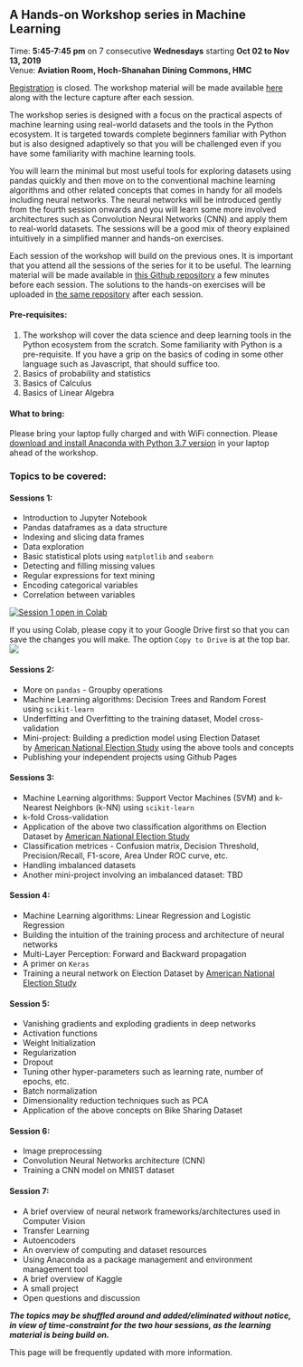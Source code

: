 ## A Hands-on Workshop series in Machine Learning 
Time: **5:45-7:45 pm** on 7 consecutive **Wednesdays** starting **Oct 02 to Nov 13, 2019**   
Venue: **Aviation Room, Hoch-Shanahan Dining Commons, HMC**   

[Registration](https://forms.gle/3VdVMqV1EctC7aiE6) is closed. The workshop material will be made available [here](https://github.com/AashitaK/A-Hands-on-Workshop-series-in-Machine-Learning) along with the lecture capture after each session. 

The workshop series is designed with a focus on the practical aspects of machine learning using real-world datasets and the tools in the Python ecosystem. It is targeted towards complete beginners familiar with Python but is also designed adaptively so that you will be challenged even if you have some familiarity with machine learning tools. 

You will learn the minimal but most useful tools for exploring datasets using pandas quickly and then move on to the conventional machine learning algorithms and other related concepts that comes in handy for all models including neural networks. The neural networks will be introduced gently from the fourth session onwards and you will learn some more involved architectures such as Convolution Neural Networks (CNN) and apply them to real-world datasets. The sessions will be a good mix of theory explained intuitively in a simplified manner and hands-on exercises.

Each session of the workshop will build on the previous ones. It is important that you attend all the sessions of the series for it to be useful. The learning material will be made available in [this Github repository](https://github.com/AashitaK/A-Hands-on-Workshop-series-in-Machine-Learning) a few minutes before each session. The solutions to the hands-on exercises will be uploaded in [the same repository](https://github.com/AashitaK/A-Hands-on-Workshop-series-in-Machine-Learning) after each session.

#### Pre-requisites:
1. The workshop will cover the data science and deep learning tools in the Python ecosystem from the scratch. Some familiarity with Python is a pre-requisite. If you have a grip on the basics of coding in some other language such as Javascript, that should suffice too. 
2. Basics of probability and statistics
3. Basics of Calculus
4. Basics of Linear Algebra

#### What to bring:  
Please bring your laptop fully charged and with WiFi connection. Please [download and install Anaconda with Python 3.7 version](https://www.anaconda.com/distribution/) in your laptop ahead of the workshop.  

### Topics to be covered:  

#### Sessions 1:
* Introduction to Jupyter Notebook
* Pandas dataframes as a data structure
* Indexing and slicing data frames
* Data exploration 
* Basic statistical plots using `matplotlib` and `seaborn`
* Detecting and filling missing values
* Regular expressions for text mining
* Encoding categorical variables
* Correlation between variables

[![Session 1 open in Colab](https://colab.research.google.com/assets/colab-badge.svg)](https://colab.research.google.com/github/AashitaK/A-Hands-on-Workshop-series-in-Machine-Learning/blob/master/Session%201/Data%20Manipulation%20using%20pandas.ipynb)

If you using Colab, please copy it to your Google Drive first so that you can save the changes you will make. The option `Copy to Drive` is at the top bar.
![](https://raw.githubusercontent.com/GokuMohandas/practicalAI/master/images/copy_to_drive.png)

#### Sessions 2:
* More on `pandas` - Groupby operations
* Machine Learning algorithms: Decision Trees and Random Forest using `scikit-learn`
* Underfitting and Overfitting to the training dataset, Model cross-validation 
* Mini-project: Building a prediction model using Election Dataset by [American National Election Study](https://electionstudies.org/) using the above tools and concepts 
* Publishing your independent projects using Github Pages

#### Sessions 3:
* Machine Learning algorithms: Support Vector Machines (SVM) and k-Nearest Neighbors (k-NN) using `scikit-learn`
* k-fold Cross-validation 
* Application of the above two classification algorithms on Election Dataset by [American National Election Study](https://electionstudies.org/)
* Classification metrices - Confusion matrix, Decision Threshold, Precision/Recall, F1-score, Area Under ROC curve, etc. 
* Handling imbalanced datasets 
* Another mini-project involving an imbalanced dataset: TBD 

#### Session 4: 
* Machine Learning algorithms: Linear Regression and Logistic Regression
* Building the intuition of the training process and architecture of neural networks  
* Multi-Layer Perception: Forward and Backward propagation
* A primer on `Keras`
* Training a neural network on Election Dataset by [American National Election Study](https://electionstudies.org/)

#### Session 5:
* Vanishing gradients and exploding gradients in deep networks
* Activation functions 
* Weight Initialization
* Regularization
* Dropout
* Tuning other hyper-parameters such as learning rate, number of epochs, etc.
* Batch normalization
* Dimensionality reduction techniques such as PCA
* Application of the above concepts on Bike Sharing Dataset

#### Session 6: 
* Image preprocessing
* Convolution Neural Networks architecture (CNN)
* Training a CNN model on MNIST dataset

#### Session 7:
* A brief overview of neural network frameworks/architectures used in Computer Vision
* Transfer Learning
* Autoencoders
* An overview of computing and dataset resources
* Using Anaconda as a package management and environment management tool
* A brief overview of Kaggle
* A small project
* Open questions and discussion

***The topics may be shuffled around and added/eliminated without notice, in view of time-constraint for the two hour sessions, as the learning material is being build on.***


This page will be frequently updated with more information.
